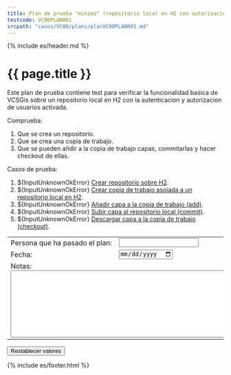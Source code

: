 ```yaml
---
title: Plan de prueba "minimo" (repositorio local en H2 con autorizacion)
testcode: VC00PLAN001
srcpath: "casos/VC00/plans/planVC00PLAN001.md"
---
```


{% include es/header.md %}

# {{ page.title }}

Este plan de prueba contiene test para verificar la funcionalidad basica de VCSGis sobre 
un repositorio local en H2 con la autenticacion y autorizacion de usuarios activada.


<div class="noprint"  markdown="1">
<style scoped>
@media print{
   .noprint{
       display:none;
   }
}
</style>
</div>

<form  markdown="1">

Comprueba:
1. Que se crea un repositorio.
1. Que se crea una copia de trabajo.
1. Que se pueden añdir a la copia de trabajo capas, commitarlas y hacer checkout de ellas.

Casos de prueba:

1. ${InputUnknownOkError} [Crear repositorio sobre H2](../CR00/CP001/testVC00CR00CP001.md).
1. ${InputUnknownOkError} [Crear copia de trabajo asoiada a un repositorio local en H2](../CW00/CP001/testVC00CW00CP001.md).
1. ${InputUnknownOkError} [Añadir capa a la copia de trabajo (add)](../AD00/CP001/testVC00AD00CP001.md).
1. ${InputUnknownOkError} [Subir capa al repositorio local (commit)](../SY00/CP001/testVC00SY00CP001.md).
1. ${InputUnknownOkError} [Descargar capa a la copia de trabajo (checkout)](../CO00/CP001/testVC00CO00CP001.md).

<table border="0">
<tr>
<td>Persona&nbsp;que&nbsp;ha&nbsp;pasado&nbsp;el&nbsp;plan:</td><td width="90%"><input type="text"></td>
</tr>
<tr>
<td>Fecha:</td><td><input type="date"></td>
</tr>
<tr>
<td colspan="2">Notas:<br><textarea rows="10" cols="80"></textarea></td>
</tr>
</table>
<input type="reset" value="Restablecer valores">
</form>

{% include es/footer.html %}

